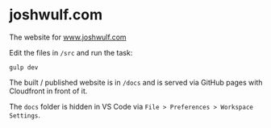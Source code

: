 # joshwulf.com

The website for www.joshwulf.com

Edit the files in `/src` and run the task:

```
gulp dev
```

The built / published website is in `/docs` and is served via GitHub pages with Cloudfront in front of it.

The `docs` folder is hidden in VS Code via `File > Preferences > Workspace Settings`.
